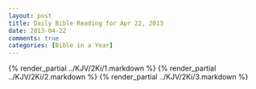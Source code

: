 ```yaml
---
layout: post
title: Daily Bible Reading for Apr 22, 2013
date: 2013-04-22
comments: true
categories: [Bible in a Year]
---
```

{% render_partial ../KJV/2Ki/1.markdown %}
{% render_partial ../KJV/2Ki/2.markdown %}
{% render_partial ../KJV/2Ki/3.markdown %}
